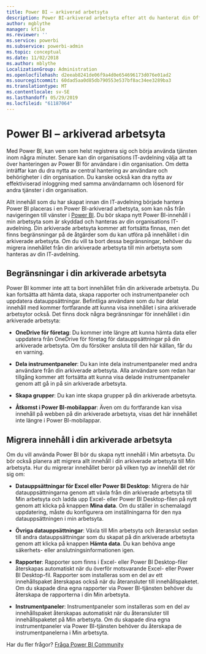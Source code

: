 ```yaml
---
title: Power BI – arkiverad arbetsyta
description: Power BI-arkiverad arbetsyta efter att du hanterat din Office 365-klient
author: mgblythe
manager: kfile
ms.reviewer: ''
ms.service: powerbi
ms.subservice: powerbi-admin
ms.topic: conceptual
ms.date: 11/02/2018
ms.author: mblythe
LocalizationGroup: Administration
ms.openlocfilehash: d2eeab8241de06f9a4d0e654696173d076e01ad2
ms.sourcegitcommit: 60dad5aa0d85db790553e537bf8ac34ee3289ba3
ms.translationtype: MT
ms.contentlocale: sv-SE
ms.lasthandoff: 05/29/2019
ms.locfileid: "61187064"
---
```

# <a name="power-bi-archived-workspace"></a>Power BI – arkiverad arbetsyta

Med Power BI, kan vem som helst registrera sig och börja använda tjänsten inom några minuter.  Senare kan din organisations IT-avdelning välja att ta över hanteringen av Power BI för användare i din organisation.  Om detta inträffar kan du dra nytta av central hantering av användare och behörigheter i din organisation. Du kanske också kan dra nytta av effektiviserad inloggning med samma användarnamn och lösenord för andra tjänster i din organisation.

Allt innehåll som du har skapat innan din IT-avdelning började hantera Power BI placeras i en Power BI-arkiverad arbetsyta, som kan nås från navigeringen till vänster i [Power BI](https://app.powerbi.com). Du bör skapa nytt Power BI-innehåll i min arbetsyta som är skyddad och hanteras av din organisations IT-avdelning.  Din arkiverade arbetsyta kommer att fortsätta finnas, men det finns begränsningar på de åtgärder som du kan utföra på innehållet i din arkiverade arbetsyta.  Om du vill ta bort dessa begränsningar, behöver du migrera innehållet från din arkiverade arbetsyta till min arbetsyta som hanteras av din IT-avdelning.

## <a name="restrictions-in-your-archived-workspace"></a>Begränsningar i din arkiverade arbetsyta

Power BI kommer inte att ta bort innehållet från din arkiverade arbetsyta. Du kan fortsätta att hämta data, skapa rapporter och instrumentpaneler och uppdatera datauppsättningar. Befintliga användare som du har delat innehåll med kommer fortfarande att kunna visa innehållet i sina arkiverade arbetsytor också. Det finns dock några begränsningar för innehållet i din arkiverade arbetsyta:

* **OneDrive för företag**: Du kommer inte längre att kunna hämta data eller uppdatera från OneDrive för företag för datauppsättningar på din arkiverade arbetsyta.  Om du försöker ansluta till den här källan, får du en varning.

* **Dela instrumentpaneler**: Du kan inte dela instrumentpaneler med andra användare från din arkiverade arbetsyta.  Alla användare som redan har tillgång kommer att fortsätta att kunna visa delade instrumentpaneler genom att gå in på sin arkiverade arbetsyta.

* **Skapa grupper**: Du kan inte skapa grupper på din arkiverade arbetsyta.

* **Åtkomst i Power BI-mobilappar**: Även om du fortfarande kan visa innehåll på webben på din arkiverade arbetsyta, visas det här innehållet inte längre i Power BI-mobilappar.

## <a name="migrating-content-in-your-archived-workspace"></a>Migrera innehåll i din arkiverade arbetsyta

Om du vill använda Power BI bör du skapa nytt innehåll i Min arbetsyta. Du bör också planera att migrera allt innehåll i din arkiverade arbetsyta till Min arbetsyta.  Hur du migrerar innehållet beror på vilken typ av innehåll det rör sig om:

* **Datauppsättningar för Excel eller Power BI Desktop**: Migrera de här datauppsättningarna genom att växla från din arkiverade arbetsyta till Min arbetsyta och ladda upp Excel- eller Power BI Desktop-filen på nytt genom att klicka på knappen **Mina data**.  Om du ställer in schemalagd uppdatering, måste du konfigurera om inställningarna för den nya datauppsättningen i min arbetsyta.

* **Övriga datauppsättningar**: Växla till Min arbetsyta och återanslut sedan till andra datauppsättningar som du skapat på din arkiverade arbetsyta genom att klicka på knappen **Hämta data**.  Du kan behöva ange säkerhets- eller anslutningsinformationen igen.

* **Rapporter**: Rapporter som finns i Excel- eller Power BI Desktop-filer återskapas automatiskt när du överför motsvarande Excel- eller Power BI Desktop-fil. Rapporter som installeras som en del av ett innehållspaket återskapas också när du återansluter till innehållspaketet. Om du skapade dina egna rapporter via Power BI-tjänsten behöver du återskapa de rapporterna i din Min arbetsyta.

* **Instrumentpaneler**: Instrumentpaneler som installeras som en del av innehållspaket återskapas automatiskt när du återansluter till innehållspaketet på Min arbetsyta. Om du skapade dina egna instrumentpaneler via Power BI-tjänsten behöver du återskapa de instrumentpanelerna i Min arbetsyta.

Har du fler frågor? [Fråga Power BI Community](http://community.powerbi.com/)

